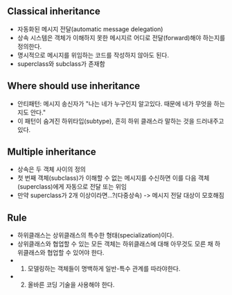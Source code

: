 ## Classical inheritance
- 자동화된 메시지 전달(automatic message delegation)
- 상속 시스템은 객체가 이해하지 못한 메시지르 어디로 전달(forward)해야 하는지를 정의한다.
- 명시적으로 메시지를 위임하는 코드를 작성하지 않아도 된다.
- superclass와 subclass가 존재함

## Where should use inheritance
- 안티패턴: 메시지 송신자가 "나는 네가 누구인지 알고있다. 때문에 네가 무엇을 하는지도 안다."
- 이 패턴이 숨겨진 하위타입(subtype), 흔히 하위 클래스라 말하는 것을 드러내주고 있다.

## Multiple inheritance
- 상속은 두 객체 사이의 정의
- 첫 번째 객체(subclass)가 이해할 수 없는 메시지를 수신하면 이를 다음 객체(superclass)에게 자동으로 전달 또는 위임
- 만약 superclass가 2개 이상이라면...?(다중상속) -> 메시지 전달 대상이 모호해짐


## Rule
- 하위클래스는 상위클래스의 특수한 형태(specialization)이다.
- 상위클래스와 협업할 수 있는 모든 객체는 하위클래스에 대해 아무것도 모른 채 하위클래스와 협업할 수 있어야 한다.
- 1. 모델링하는 객체들이 명백하게 일반-특수 관계를 따라야한다.
- 2. 올바른 코딩 기술을 사용해야 한다.
